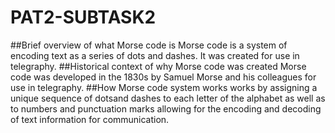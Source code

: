 # PAT2-SUBTASK2
##Brief overview of what Morse code is
Morse code is a system of encoding text as a series of dots and dashes. It was created for use in telegraphy.
##Historical context of why Morse code was created
Morse code was developed in the 1830s by Samuel Morse and his colleagues for use in telegraphy.
##How Morse code system works
works by assigning a unique sequence of dotsand dashes to each letter of the alphabet as well as to numbers and punctuation marks allowing for the encoding and decoding of text information for communication.
